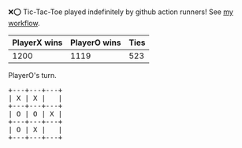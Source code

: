 :x::o: Tic-Tac-Toe played indefinitely by github action runners! See [my workflow](.github/workflows/play.yaml).

|PlayerX wins|PlayerO wins|Ties|
|-|-|-|
|1200|1119|523|

PlayerO's turn.

<pre>
+---+---+---+
| X | X |   |
+---+---+---+
| O | O | X |
+---+---+---+
| O | X |   |
+---+---+---+
</pre>